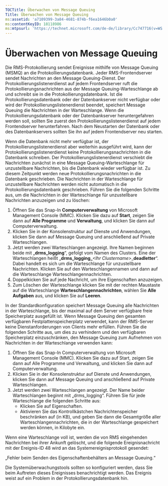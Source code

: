 ```yaml
---
TOCTitle: Überwachen von Message Queuing
Title: Überwachen von Message Queuing
ms:assetid: 'a7109399-3a84-4681-874b-f6ea1646b0a0'
ms:contentKeyID: 18118986
ms:mtpsurl: 'https://technet.microsoft.com/de-de/library/Cc747716(v=WS.10)'
---
```


Überwachen von Message Queuing
==============================

Die RMS-Protokollierung sendet Ereignisse mithilfe von Message Queuing (MSMQ) an die Protokollierungsdatenbank. Jeder RMS-Frontendserver sendet Nachrichten an den Message Queuing-Dienst. Der Protokollierungslistenerdienst auf jedem Frontendserver ruft die Protokollierungsnachrichten aus der Message Queuing-Warteschlange ab und schreibt sie in die Protokollierungsdatenbank. Ist die Protokollierungsdatenbank oder der Datenbankserver nicht verfügbar oder wird der Protokollierungslistenerdienst beendet, speichert Message Queuing die Nachrichten in der Warteschlange. Wenn die Protokollierungsdatenbank oder der Datenbankserver heruntergefahren werden soll, sollten Sie zuerst den Protokollierungslistenerdienst auf jedem Frontendserver herunterfahren. Nach dem Neustarten der Datenbank oder des Datenbankservers sollten Sie ihn auf jedem Frontendserver neu starten.

Wenn die Datenbank nicht mehr verfügbar ist, der Protokollierungslistenerdienst aber weiterhin ausgeführt wird, kann der Protokollierungslistenerdienst keine Protokollierungsnachrichten in die Datenbank schreiben. Der Protokollierungslistenerdienst verschiebt die Nachrichten zunächst in eine Message Queuing-Warteschlange für unzustellbare Nachrichten, bis die Datenbank wieder verfügbar ist. Zu diesem Zeitpunkt werden neue Protokollierungsnachrichten in die Datenbank geschrieben. Die Nachrichten in der Warteschlange für unzustellbare Nachrichten werden nicht automatisch in die Protokollierungsdatenbank geschrieben. Führen Sie die folgenden Schritte aus, um die Nachrichten in der Warteschlange für unzustellbare Nachrichten anzuzeigen und zu löschen:

1.  Öffnen Sie das Snap-In **Computerverwaltung** von Microsoft Management Console (MMC). Klicken Sie dazu auf **Start**, zeigen Sie dann auf **Alle Programme** und **Verwaltung**, und klicken Sie dann auf Computerverwaltung.
2.  Klicken Sie in der Konsolenstruktur auf Dienste und Anwendungen, klicken Sie dann auf Message Queuing und anschließend auf Private Warteschlangen.
3.  Jetzt werden zwei Warteschlangen angezeigt. Ihre Namen beginnen beide mit „**drms\_logging**“, gefolgt vom Namen des Clusters. Eine der Warteschlangen heißt „**drms\_logging\_***&lt;Ihr Clustername&gt;*\_**deadletter**“. Dabei handelt es sich um die Warteschlange für unzustellbare Nachrichten. Klicken Sie auf den Warteschlangennamen und dann auf die Warteschlange Warteschlangennachrichten.
4.  Doppelkicken Sie auf jede Nachricht, um ihre Eigenschaften anzuzeigen.
5.  Zum Löschen der Warteschlange klicken Sie mit der rechten Maustaste auf die Warteschlange **Warteschlangennachrichten**, wählen Sie **Alle Aufgaben** aus, und klicken Sie auf **Leeren**.

In der Standardkonfiguration speichert Message Queuing alle Nachrichten in der Warteschlange, bis der maximal auf dem Server verfügbare freie Speicherplatz ausgefüllt ist. Wenn Message Queuing den gesamten verfügbaren Festplattenspeicherplatz verwendet, kann der RMS-Server keine Dienstanforderungen von Clients mehr erfüllen. Führen Sie die folgenden Schritte aus, um dies zu verhindern und den verfügbaren Speicherplatz einzuschränken, den Message Queuing zum Aufnehmen von Nachrichten in der Warteschlange verwenden kann:

1.  Öffnen Sie das Snap-In Computerverwaltung von Microsoft Management Console (MMC). Klicken Sie dazu auf Start, zeigen Sie dann auf Alle Programme und Verwaltung, und klicken Sie dann auf Computerverwaltung.
2.  Klicken Sie in der Konsolenstruktur auf Dienste und Anwendungen, klicken Sie dann auf Message Queuing und anschließend auf Private Warteschlangen.
3.  Jetzt werden zwei Warteschlangen angezeigt. Der Name beider Warteschlangen beginnt mit „drms\_logging“. Führen Sie für jede Warteschlange die folgenden Schritte aus:
    -   Klicken Sie auf Eigenschaften.
    -   Aktivieren Sie das Kontrollkästchen Nachrichtenspeicher beschränken auf (in KB), und geben Sie dann die Gesamtgröße aller Warteschlangennachrichten, die in der Warteschlange gespeichert werden können, in Kilobyte ein.

Wenn eine Warteschlange voll ist, werden die von RMS eingehenden Nachrichten bei ihrer Ankunft gelöscht, und die folgende Ereignisnachricht mit der Ereignis-ID 48 wird an das Systemereignisprotokoll gesendet:

„Fehler beim Senden des Eigenschaftenbehälters an Message Queuing.“

Die Systemüberwachungstools sollten so konfiguriert werden, dass Sie beim Auftreten dieses Ereignisses benachrichtigt werden. Das Ereignis weist auf ein Problem in der Protokollierungsdatenbank hin.
